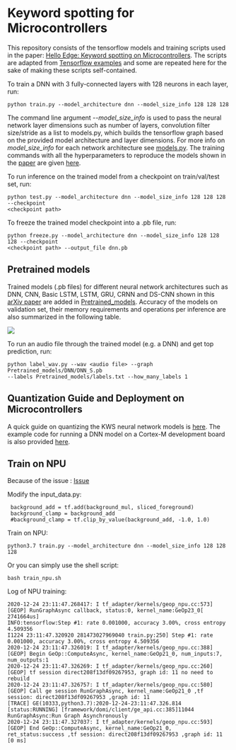 # Keyword spotting for Microcontrollers 

This repository consists of the tensorflow models and training scripts used 
in the paper: 
[Hello Edge: Keyword spotting on Microcontrollers](https://arxiv.org/pdf/1711.07128.pdf). 
The scripts are adapted from [Tensorflow examples](https://github.com/tensorflow/tensorflow/tree/master/tensorflow/examples/speech_commands) 
and some are repeated here for the sake of making these scripts self-contained.

To train a DNN with 3 fully-connected layers with 128 neurons in each layer, run:

```
python train.py --model_architecture dnn --model_size_info 128 128 128 
```
The command line argument *--model_size_info* is used to pass the neural network layer
dimensions such as number of layers, convolution filter size/stride as a list to models.py, 
which builds the tensorflow graph based on the provided model architecture 
and layer dimensions. 
For more info on *model_size_info* for each network architecture see 
[models.py](models.py).
The training commands with all the hyperparameters to reproduce the models shown in the 
[paper](https://arxiv.org/pdf/1711.07128.pdf) are given [here](train_commands.txt).

To run inference on the trained model from a checkpoint on train/val/test set, run:
```
python test.py --model_architecture dnn --model_size_info 128 128 128 --checkpoint 
<checkpoint path>
```

To freeze the trained model checkpoint into a .pb file, run:
```
python freeze.py --model_architecture dnn --model_size_info 128 128 128 --checkpoint 
<checkpoint path> --output_file dnn.pb
```

## Pretrained models

Trained models (.pb files) for different neural network architectures such as DNN,
CNN, Basic LSTM, LSTM, GRU, CRNN and DS-CNN shown in 
this [arXiv paper](https://arxiv.org/pdf/1711.07128.pdf) are added in 
[Pretrained_models](Pretrained_models). Accuracy of the models on validation set, 
their memory requirements and operations per inference are also summarized in the 
following table.

<img src="https://user-images.githubusercontent.com/34459978/34018008-0451ef9a-e0dd-11e7-9661-59e4fb4a8347.png">

To run an audio file through the trained model (e.g. a DNN) and get top prediction, 
run:
```
python label_wav.py --wav <audio file> --graph Pretrained_models/DNN/DNN_S.pb 
--labels Pretrained_models/labels.txt --how_many_labels 1
```

## Quantization Guide and Deployment on Microcontrollers

A quick guide on quantizing the KWS neural network models is [here](Deployment/Quant_guide.md). 
The example code for running a DNN model on a Cortex-M development board is also provided [here](Deployment). 

## Train on NPU
Because of the issue : [Issue](https://gitee.com/ascend/modelzoo/issues/I2AMF2?from=project-issue)

Modify the input_data.py:
```
 background_add = tf.add(background_mul, sliced_foreground)
 background_clamp = background_add
 #background_clamp = tf.clip_by_value(background_add, -1.0, 1.0)
```
Train on NPU:
```
python3.7 train.py --model_architecture dnn --model_size_info 128 128 128
```
Or you can simply use the shell script:
```
bash train_npu.sh
```
Log of NPU training:
```
2020-12-24 23:11:47.268417: I tf_adapter/kernels/geop_npu.cc:573] [GEOP] RunGraphAsync callback, status:0, kernel_name:GeOp23_0[ 2741664us]
INFO:tensorflow:Step #1: rate 0.001000, accuracy 3.00%, cross entropy 4.509356
I1224 23:11:47.320920 281473027969040 train.py:250] Step #1: rate 0.001000, accuracy 3.00%, cross entropy 4.509356
2020-12-24 23:11:47.326019: I tf_adapter/kernels/geop_npu.cc:388] [GEOP] Begin GeOp::ComputeAsync, kernel_name:GeOp21_0, num_inputs:7, num_outputs:1
2020-12-24 23:11:47.326269: I tf_adapter/kernels/geop_npu.cc:260] [GEOP] tf session direct208f13df09267953, graph id: 11 no need to rebuild
2020-12-24 23:11:47.326757: I tf_adapter/kernels/geop_npu.cc:580] [GEOP] Call ge session RunGraphAsync, kernel_name:GeOp21_0 ,tf session: direct208f13df09267953 ,graph id: 11
[TRACE] GE(10333,python3.7):2020-12-24-23:11:47.326.814 [status:RUNNING] [framework/domi/client/ge_api.cc:385]11044 RunGraphAsync:Run Graph Asynchronously
2020-12-24 23:11:47.327037: I tf_adapter/kernels/geop_npu.cc:593] [GEOP] End GeOp::ComputeAsync, kernel_name:GeOp21_0, ret_status:success ,tf session: direct208f13df09267953 ,graph id: 11 [0 ms]

```